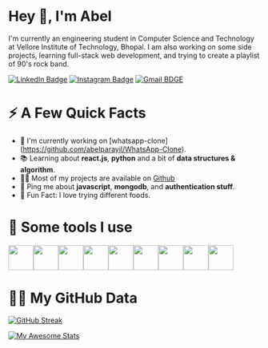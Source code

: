 # Hey 👋, I'm Abel

I'm currently an engineering student in Computer Science and Technology at Vellore Institute of Technology, Bhopal. I am also working on some side projects, learning full-stack web development, and trying to create a playlist of 90's rock band.

[![LinkedIn Badge](https://img.shields.io/badge/LinkedIn-0077B5?style=for-the-badge&logo=linkedin&logoColor=white)](https://www.linkedin.com/in/abel-abraham-b93b61142/) [![Instagram Badge](https://img.shields.io/badge/Instagram-E4405F?style=for-the-badge&logo=instagram&logoColor=white)](https://www.instagram.com/abelparayil) [![Gmail BDGE](https://img.shields.io/badge/Gmail-D14836?style=for-the-badge&logo=gmail&logoColor=white)](https://mail.google.com/mail/?view=cm&fs=1&to=abelparayilabraham@gmail.com)


# ⚡ A Few Quick Facts

- 🧐 I'm currently working on [whatsapp-clone] (https://github.com/abelparayil/WhatsApp-Clone).
- 📚 Learning about **react.js**, **python** and a bit of **data structures & algorithm**.
- 👨‍💻 Most of my projects are available on [Github](https://github.com/abelparayil?tab=repositories)
- 💬 Ping me about **javascript**, **mongodb**, and **authentication stuff**.
- 🍕 Fun Fact: I love trying different foods.


# 🚀 Some tools I use

<img src="https://cdn.jsdelivr.net/gh/devicons/devicon/icons/javascript/javascript-original.svg" width="50" height="50"><img src="https://cdn.jsdelivr.net/gh/devicons/devicon/icons/html5/html5-original-wordmark.svg" width="50" height="50"><img src="https://cdn.jsdelivr.net/gh/devicons/devicon/icons/css3/css3-original-wordmark.svg" width="50" height="50"><img src="https://cdn.jsdelivr.net/gh/devicons/devicon/icons/bootstrap/bootstrap-original.svg" width="50" height="50"><img src="https://cdn.jsdelivr.net/gh/devicons/devicon/icons/nodejs/nodejs-original.svg" width="50" height="50"><img src="https://cdn.jsdelivr.net/gh/devicons/devicon/icons/express/express-original-wordmark.svg" width="50" height="50"><img src="https://cdn.jsdelivr.net/gh/devicons/devicon/icons/react/react-original-wordmark.svg" width="50" height="50"><img src="https://cdn.jsdelivr.net/gh/devicons/devicon/icons/mongodb/mongodb-original-wordmark.svg" width="50" height="50"><img src="https://cdn.jsdelivr.net/gh/devicons/devicon/icons/sqlite/sqlite-plain-wordmark.svg" width="50" height="50">

# 🦸‍♂️ My GitHub Data
[![GitHub Streak](https://github-readme-streak-stats.herokuapp.com/?user=abelparayil&theme=default)](https://git.io/streak-stats)

[![My Awesome Stats](https://awesome-github-stats.azurewebsites.net/user-stats/abelparayil)](https://git.io/awesome-stats-card)







